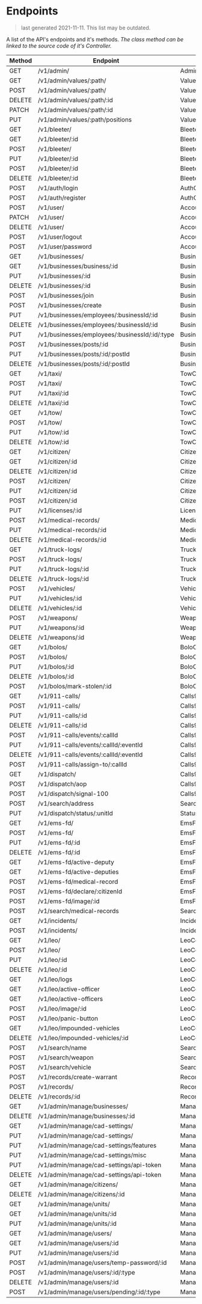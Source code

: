 # Endpoints

> last generated 2021-11-11. This list may be outdated.

A list of the API's endpoints and it's methods. _The class method can be linked to the source code of it's Controller._

| Method | Endpoint                                       | Class method                                         |
| ------ | ---------------------------------------------- | ---------------------------------------------------- |
| GET    | /v1/admin/                                     | AdminController.getData()                            |
| GET    | /v1/admin/values/:path/                        | ValuesController.getValueByPath()                    |
| POST   | /v1/admin/values/:path/                        | ValuesController.createValueByPath()                 |
| DELETE | /v1/admin/values/:path/:id                     | ValuesController.deleteValueByPathAndId()            |
| PATCH  | /v1/admin/values/:path/:id                     | ValuesController.patchValueByPathAndId()             |
| PUT    | /v1/admin/values/:path/positions               | ValuesController.updatePositions()                   |
| GET    | /v1/bleeter/                                   | BleeterController.getBleeterPosts()                  |
| GET    | /v1/bleeter/:id                                | BleeterController.getPostById()                      |
| POST   | /v1/bleeter/                                   | BleeterController.createPost()                       |
| PUT    | /v1/bleeter/:id                                | BleeterController.updatePost()                       |
| POST   | /v1/bleeter/:id                                | BleeterController.uploadImageToPost()                |
| DELETE | /v1/bleeter/:id                                | BleeterController.deleteBleetPost()                  |
| POST   | /v1/auth/login                                 | AuthController.login()                               |
| POST   | /v1/auth/register                              | AuthController.register()                            |
| POST   | /v1/user/                                      | AccountController.getAuthUser()                      |
| PATCH  | /v1/user/                                      | AccountController.patchAuthUser()                    |
| DELETE | /v1/user/                                      | AccountController.deleteAuthUser()                   |
| POST   | /v1/user/logout                                | AccountController.logoutUser()                       |
| POST   | /v1/user/password                              | AccountController.updatePassword()                   |
| GET    | /v1/businesses/                                | BusinessController.getBusinessesByUser()             |
| GET    | /v1/businesses/business/:id                    | BusinessController.getBusinesses()                   |
| PUT    | /v1/businesses/:id                             | BusinessController.updateBusiness()                  |
| DELETE | /v1/businesses/:id                             | BusinessController.deleteBusiness()                  |
| POST   | /v1/businesses/join                            | BusinessController.joinBusiness()                    |
| POST   | /v1/businesses/create                          | BusinessController.createBusiness()                  |
| PUT    | /v1/businesses/employees/:businessId/:id       | BusinessEmployeeController.updateEmployee()          |
| DELETE | /v1/businesses/employees/:businessId/:id       | BusinessEmployeeController.fireEmployee()            |
| PUT    | /v1/businesses/employees/:businessId/:id/:type | BusinessEmployeeController.acceptOrDeclineEmployee() |
| POST   | /v1/businesses/posts/:id                       | BusinessPostsController.createPost()                 |
| PUT    | /v1/businesses/posts/:id/:postId               | BusinessPostsController.updatePost()                 |
| DELETE | /v1/businesses/posts/:id/:postId               | BusinessPostsController.deletePost()                 |
| GET    | /v1/taxi/                                      | TowController.getTaxiCalls()                         |
| POST   | /v1/taxi/                                      | TowController.createTaxiCall()                       |
| PUT    | /v1/taxi/:id                                   | TowController.updateTaxiCall()                       |
| DELETE | /v1/taxi/:id                                   | TowController.deleteTowCall()                        |
| GET    | /v1/tow/                                       | TowController.getTowCalls()                          |
| POST   | /v1/tow/                                       | TowController.createTowCall()                        |
| PUT    | /v1/tow/:id                                    | TowController.updateCall()                           |
| DELETE | /v1/tow/:id                                    | TowController.deleteTowCall()                        |
| GET    | /v1/citizen/                                   | CitizenController.getCitizens()                      |
| GET    | /v1/citizen/:id                                | CitizenController.getCitizen()                       |
| DELETE | /v1/citizen/:id                                | CitizenController.deleteCitizen()                    |
| POST   | /v1/citizen/                                   | CitizenController.createCitizen()                    |
| PUT    | /v1/citizen/:id                                | CitizenController.updateCitizen()                    |
| POST   | /v1/citizen/:id                                | CitizenController.uploadImageToCitizen()             |
| PUT    | /v1/licenses/:id                               | LicensesController.updateCitizenLicenses()           |
| POST   | /v1/medical-records/                           | MedicalRecordsController.createMedicalRecord()       |
| PUT    | /v1/medical-records/:id                        | MedicalRecordsController.updateMedicalRecord()       |
| DELETE | /v1/medical-records/:id                        | MedicalRecordsController.deleteMedicalRecord()       |
| GET    | /v1/truck-logs/                                | TruckLogsController.getTruckLogs()                   |
| POST   | /v1/truck-logs/                                | TruckLogsController.createTruckLog()                 |
| PUT    | /v1/truck-logs/:id                             | TruckLogsController.updateTruckLog()                 |
| DELETE | /v1/truck-logs/:id                             | TruckLogsController.deleteTruckLog()                 |
| POST   | /v1/vehicles/                                  | VehiclesController.registerVehicle()                 |
| PUT    | /v1/vehicles/:id                               | VehiclesController.updateVehicle()                   |
| DELETE | /v1/vehicles/:id                               | VehiclesController.deleteVehicle()                   |
| POST   | /v1/weapons/                                   | WeaponController.registerWeapon()                    |
| PUT    | /v1/weapons/:id                                | WeaponController.updateWeapon()                      |
| DELETE | /v1/weapons/:id                                | WeaponController.deleteWeapon()                      |
| GET    | /v1/bolos/                                     | BoloController.getBolos()                            |
| POST   | /v1/bolos/                                     | BoloController.createBolo()                          |
| PUT    | /v1/bolos/:id                                  | BoloController.updateBolo()                          |
| DELETE | /v1/bolos/:id                                  | BoloController.deleteBolo()                          |
| POST   | /v1/bolos/mark-stolen/:id                      | BoloController.reportVehicleStolen()                 |
| GET    | /v1/911-calls/                                 | Calls911Controller.get911Calls()                     |
| POST   | /v1/911-calls/                                 | Calls911Controller.create911Call()                   |
| PUT    | /v1/911-calls/:id                              | Calls911Controller.update911Call()                   |
| DELETE | /v1/911-calls/:id                              | Calls911Controller.end911Call()                      |
| POST   | /v1/911-calls/events/:callId                   | Calls911Controller.createCallEvent()                 |
| PUT    | /v1/911-calls/events/:callId/:eventId          | Calls911Controller.updateCallEvent()                 |
| DELETE | /v1/911-calls/events/:callId/:eventId          | Calls911Controller.deleteCallEvent()                 |
| POST   | /v1/911-calls/assign-to/:callId                | Calls911Controller.assignToCall()                    |
| GET    | /v1/dispatch/                                  | Calls911Controller.getDispatchData()                 |
| POST   | /v1/dispatch/aop                               | Calls911Controller.updateAreaOfPlay()                |
| POST   | /v1/dispatch/signal-100                        | Calls911Controller.setSignal100()                    |
| POST   | /v1/search/address                             | SearchController.searchAddress()                     |
| PUT    | /v1/dispatch/status/:unitId                    | StatusController.updateUnitStatus()                  |
| GET    | /v1/ems-fd/                                    | EmsFdController.getUserDeputies()                    |
| POST   | /v1/ems-fd/                                    | EmsFdController.createEmsFdDeputy()                  |
| PUT    | /v1/ems-fd/:id                                 | EmsFdController.updateDeputy()                       |
| DELETE | /v1/ems-fd/:id                                 | EmsFdController.deleteDeputy()                       |
| GET    | /v1/ems-fd/active-deputy                       | EmsFdController.getActiveDeputy()                    |
| GET    | /v1/ems-fd/active-deputies                     | EmsFdController.getActiveDeputies()                  |
| POST   | /v1/ems-fd/medical-record                      | EmsFdController.createMedicalRecord()                |
| POST   | /v1/ems-fd/declare/:citizenId                  | EmsFdController.declareCitizenDeadOrAlive()          |
| POST   | /v1/ems-fd/image/:id                           | EmsFdController.uploadImageToOfficer()               |
| POST   | /v1/search/medical-records                     | SearchController.searchName()                        |
| GET    | /v1/incidents/                                 | IncidentController.getAllIncidents()                 |
| POST   | /v1/incidents/                                 | IncidentController.createIncident()                  |
| GET    | /v1/leo/                                       | LeoController.getUserOfficers()                      |
| POST   | /v1/leo/                                       | LeoController.createOfficer()                        |
| PUT    | /v1/leo/:id                                    | LeoController.updateOfficer()                        |
| DELETE | /v1/leo/:id                                    | LeoController.deleteOfficer()                        |
| GET    | /v1/leo/logs                                   | LeoController.getOfficerLogs()                       |
| GET    | /v1/leo/active-officer                         | LeoController.getActiveOfficer()                     |
| GET    | /v1/leo/active-officers                        | LeoController.getActiveOfficers()                    |
| POST   | /v1/leo/image/:id                              | LeoController.uploadImageToOfficer()                 |
| POST   | /v1/leo/panic-button                           | LeoController.panicButton()                          |
| GET    | /v1/leo/impounded-vehicles                     | LeoController.getImpoundedVehicles()                 |
| DELETE | /v1/leo/impounded-vehicles/:id                 | LeoController.checkoutImpoundedVehicle()             |
| POST   | /v1/search/name                                | SearchController.searchName()                        |
| POST   | /v1/search/weapon                              | SearchController.searchWeapon()                      |
| POST   | /v1/search/vehicle                             | SearchController.searchVehicle()                     |
| POST   | /v1/records/create-warrant                     | RecordsController.createWarrant()                    |
| POST   | /v1/records/                                   | RecordsController.createTicket()                     |
| DELETE | /v1/records/:id                                | RecordsController.deleteRecord()                     |
| GET    | /v1/admin/manage/businesses/                   | ManageBusinessesController.getBusinesses()           |
| DELETE | /v1/admin/manage/businesses/:id                | ManageBusinessesController.deleteBusiness()          |
| GET    | /v1/admin/manage/cad-settings/                 | ManageCitizensController.getCadSettings()            |
| PUT    | /v1/admin/manage/cad-settings/                 | ManageCitizensController.updateCadSettings()         |
| PUT    | /v1/admin/manage/cad-settings/features         | ManageCitizensController.updateDisabledFeatures()    |
| PUT    | /v1/admin/manage/cad-settings/misc             | ManageCitizensController.updateMiscSettings()        |
| PUT    | /v1/admin/manage/cad-settings/api-token        | ManageCitizensController.updateApiToken()            |
| DELETE | /v1/admin/manage/cad-settings/api-token        | ManageCitizensController.regenerateApiToken()        |
| GET    | /v1/admin/manage/citizens/                     | ManageCitizensController.getCitizens()               |
| DELETE | /v1/admin/manage/citizens/:id                  | ManageCitizensController.deleteCitizen()             |
| GET    | /v1/admin/manage/units/                        | ManageUnitsController.getUnits()                     |
| GET    | /v1/admin/manage/units/:id                     | ManageUnitsController.getUnit()                      |
| PUT    | /v1/admin/manage/units/:id                     | ManageUnitsController.updateUnit()                   |
| GET    | /v1/admin/manage/users/                        | ManageUsersController.getUsers()                     |
| GET    | /v1/admin/manage/users/:id                     | ManageUsersController.getUserById()                  |
| PUT    | /v1/admin/manage/users/:id                     | ManageUsersController.updateUserById()               |
| POST   | /v1/admin/manage/users/temp-password/:id       | ManageUsersController.giveUserTempPassword()         |
| POST   | /v1/admin/manage/users/:id/:type               | ManageUsersController.banUserById()                  |
| DELETE | /v1/admin/manage/users/:id                     | ManageUsersController.deleteUserAccount()            |
| POST   | /v1/admin/manage/users/pending/:id/:type       | ManageUsersController.acceptOrDeclineUser()          |
